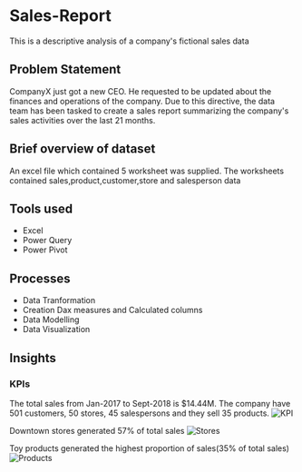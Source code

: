 # Sales-Report
This is a descriptive analysis of  a company's fictional sales data
## Problem Statement
CompanyX just got a new CEO. He requested to be updated about the finances and operations of the company. Due to this directive, the data team has been tasked to create a sales report summarizing the company's sales activities over the last 21 months.
## Brief overview of dataset
An excel file which contained 5 worksheet was supplied. The worksheets contained sales,product,customer,store and salesperson data
## Tools used
- Excel
- Power Query
- Power Pivot
## Processes
- Data Tranformation
- Creation Dax measures and Calculated columns
- Data Modelling
- Data Visualization
## Insights
### KPIs
The total sales from Jan-2017 to Sept-2018 is $14.44M. The company have 501 customers, 50 stores, 45 salespersons and they sell 35 products.
![KPI](https://user-images.githubusercontent.com/107176991/187200678-0606b3cb-3653-483a-accf-14bb9a02724f.png)

Downtown stores generated 57% of total sales
![Stores](https://user-images.githubusercontent.com/107176991/187200966-0e685797-aa93-43eb-828d-c8992090f7fa.png)

Toy products generated the highest proportion of sales(35% of total sales)
![Products](https://user-images.githubusercontent.com/107176991/187201239-10b290c5-12e8-401d-b456-c1cbe364bf18.png)
